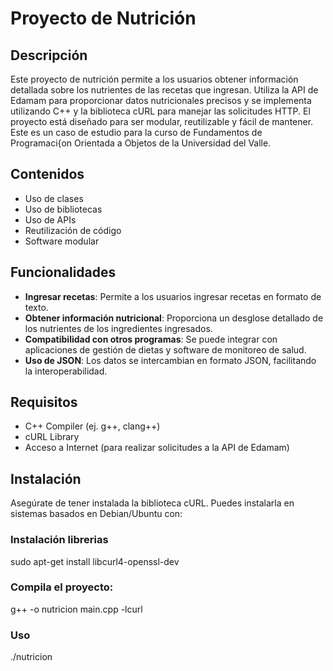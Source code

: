 # Proyecto de Nutrición

## Descripción

Este proyecto de nutrición permite a los usuarios obtener información detallada sobre los nutrientes de las recetas que ingresan. Utiliza la API de Edamam para proporcionar datos nutricionales precisos y se implementa utilizando C++ y la biblioteca cURL para manejar las solicitudes HTTP. El proyecto está diseñado para ser modular, reutilizable y fácil de mantener. Este es un caso de estudio para la curso de Fundamentos de Programaci{on Orientada a Objetos de la Universidad del Valle.

## Contenidos

- Uso de clases
- Uso de bibliotecas
- Uso de APIs
- Reutilización de código
- Software modular

## Funcionalidades

- **Ingresar recetas**: Permite a los usuarios ingresar recetas en formato de texto.
- **Obtener información nutricional**: Proporciona un desglose detallado de los nutrientes de los ingredientes ingresados.
- **Compatibilidad con otros programas**: Se puede integrar con aplicaciones de gestión de dietas y software de monitoreo de salud.
- **Uso de JSON**: Los datos se intercambian en formato JSON, facilitando la interoperabilidad.

## Requisitos

- C++ Compiler (ej. g++, clang++)
- cURL Library
- Acceso a Internet (para realizar solicitudes a la API de Edamam)

## Instalación
Asegúrate de tener instalada la biblioteca cURL. Puedes instalarla en sistemas basados en Debian/Ubuntu con:

### Instalación librerias
sudo apt-get install libcurl4-openssl-dev

### Compila el proyecto:
g++ -o nutricion main.cpp -lcurl

### Uso

./nutricion
